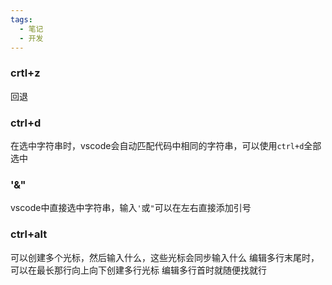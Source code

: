```yaml
---
tags:
  - 笔记
  - 开发
---
```


### crtl+z
回退

### ctrl+d
在选中字符串时，vscode会自动匹配代码中相同的字符串，可以使用`ctrl+d`全部选中

### '&"
vscode中直接选中字符串，输入`'`或`"`可以在左右直接添加引号

### ctrl+alt
可以创建多个光标，然后输入什么，这些光标会同步输入什么
编辑多行末尾时，可以在最长那行向上向下创建多行光标
编辑多行首时就随便找就行



